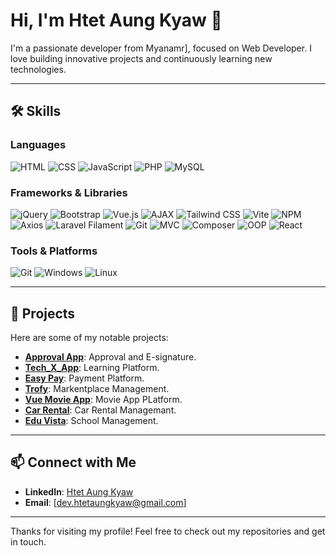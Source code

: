 # Hi, I'm Htet Aung Kyaw 👋

I'm a passionate developer from Myanamr], focused on Web Developer. I love building innovative projects and continuously learning new technologies.

---

## 🛠️ Skills

### Languages
![HTML](https://img.shields.io/badge/-HTML-E34F26?style=for-the-badge&logo=html5&logoColor=white)
![CSS](https://img.shields.io/badge/-CSS-1572B6?style=for-the-badge&logo=css3&logoColor=white)
![JavaScript](https://img.shields.io/badge/-JavaScript-F7DF1E?style=for-the-badge&logo=javascript&logoColor=black)
![PHP](https://img.shields.io/badge/-PHP-777BB4?style=for-the-badge&logo=php&logoColor=white)
![MySQL](https://img.shields.io/badge/-MySQL-4479A1?style=for-the-badge&logo=mysql&logoColor=white)

### Frameworks & Libraries
![jQuery](https://img.shields.io/badge/-jQuery-0769AD?style=for-the-badge&logo=jquery&logoColor=white)
![Bootstrap](https://img.shields.io/badge/-Bootstrap-7952B3?style=for-the-badge&logo=bootstrap&logoColor=white)
![Vue.js](https://img.shields.io/badge/-Vue.js-4FC08D?style=for-the-badge&logo=vue.js&logoColor=white)
![AJAX](https://img.shields.io/badge/-AJAX-00599C?style=for-the-badge&logo=ajax&logoColor=white)
![Tailwind CSS](https://img.shields.io/badge/-Tailwind%20CSS-06B6D4?style=for-the-badge&logo=tailwindcss&logoColor=white)
![Vite](https://img.shields.io/badge/-Vite-646CFF?style=for-the-badge&logo=vite&logoColor=white)
![NPM](https://img.shields.io/badge/-NPM-CB3837?style=for-the-badge&logo=npm&logoColor=white)
![Axios](https://img.shields.io/badge/-Axios-5A29E4?style=for-the-badge&logo=axios&logoColor=white)
![Laravel Filament](https://img.shields.io/badge/-Laravel%20Filament-FA8B00?style=for-the-badge&logo=laravel&logoColor=white)
![Git](https://img.shields.io/badge/-Git-F05032?style=for-the-badge&logo=git&logoColor=white)
![MVC](https://img.shields.io/badge/-MVC-6DB33F?style=for-the-badge&logo=mvc&logoColor=white)
![Composer](https://img.shields.io/badge/-Composer-885630?style=for-the-badge&logo=composer&logoColor=white)
![OOP](https://img.shields.io/badge/-OOP-1F425F?style=for-the-badge&logo=oop&logoColor=white)
![React](https://img.shields.io/badge/-React-61DAFB?style=for-the-badge&logo=react&logoColor=black)

### Tools & Platforms
![Git](https://img.shields.io/badge/-Git-F05032?style=for-the-badge&logo=git&logoColor=white)
![Windows](https://img.shields.io/badge/-Windows-0078D6?style=for-the-badge&logo=windows&logoColor=white)
![Linux](https://img.shields.io/badge/-Linux-FCC624?style=for-the-badge&logo=linux&logoColor=black)

---

## 🚀 Projects

Here are some of my notable projects:

- [**Approval App**]([(https://github.com/Mohts/workflow)]): Approval and E-signature.
- [**Tech_X_App**]([https://github.com/htetthu-Xz/Tech_X_App]): Learning Platform.
- [**Easy Pay**]([https://github.com/htetthu-Xz/EasyPay]): Payment Platform.
- [**Trofy**]([https://github.com/htetthu-Xz/e-comm-pj]): Markentplace Management.
- [**Vue Movie App**]([https://github.com/htetthu-Xz/movies-store-app]): Movie App PLatform.
- [**Car Rental**]([[https://github.com/htetthu-Xz/movies-store-app](https://github.com/Kohtet77/CAR_RENTAL_MANAGEMENT_SYSTEM)]): Car Rental Managemant.
- [**Edu Vista**]([https://github.com/htetthu-Xz/movies-store-app](https://github.com/Kohtet77/CAR_RENTAL_MANAGEMENT_SYSTEM)]): School Management.

---

## 📫 Connect with Me

- **LinkedIn**: [Htet Aung Kyaw](https://www.linkedin.com/in/htetthu-xz/)
- **Email**: [dev.htetaungkyaw@gmail.com]

---

Thanks for visiting my profile! Feel free to check out my repositories and get in touch.
